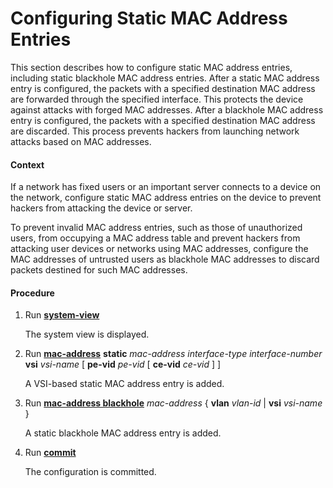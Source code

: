 Configuring Static MAC Address Entries
======================================

This section describes how to configure static MAC address entries, including static blackhole MAC address entries. After a static MAC address entry is configured, the packets with a specified destination MAC address are forwarded through the specified interface. This protects the device against attacks with forged MAC addresses. After a blackhole MAC address entry is configured, the packets with a specified destination MAC address are discarded. This process prevents hackers from launching network attacks based on MAC addresses.

#### Context

If a network has fixed users or an important server connects to a device on the network, configure static MAC address entries on the device to prevent hackers from attacking the device or server.

To prevent invalid MAC address entries, such as those of unauthorized users, from occupying a MAC address table and prevent hackers from attacking user devices or networks using MAC addresses, configure the MAC addresses of untrusted users as blackhole MAC addresses to discard packets destined for such MAC addresses.


#### Procedure

1. Run [**system-view**](cmdqueryname=system-view)
   
   
   
   The system view is displayed.
2. Run [**mac-address**](cmdqueryname=mac-address) **static** *mac-address* *interface-type* *interface-number* **vsi** *vsi-name* [ **pe-vid** *pe-vid* [ **ce-vid** *ce-vid* ] ]
   
   
   
   A VSI-based static MAC address entry is added.
3. Run [**mac-address blackhole**](cmdqueryname=mac-address+blackhole) *mac-address* { **vlan** *vlan-id* | **vsi** *vsi-name* }
   
   
   
   A static blackhole MAC address entry is added.
4. Run [**commit**](cmdqueryname=commit)
   
   
   
   The configuration is committed.